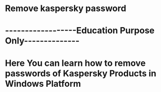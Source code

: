 
# Remove kaspersky password
# ------------------Education Purpose Only--------------
# Here You can learn how to remove passwords of Kaspersky Products in Windows Platform 

